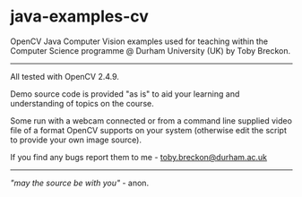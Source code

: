 # java-examples-cv

OpenCV Java Computer Vision examples used for teaching within the
Computer Science programme
@ Durham University (UK) by Toby Breckon.

---

All tested with OpenCV 2.4.9.

Demo source code is provided "as is" to aid your learning and understanding of topics on the course.

Some run with a webcam connected or from a command line supplied video file of a format OpenCV supports on your system (otherwise edit the script to provide your own image source).

If you find any bugs report them to me - toby.breckon@durham.ac.uk

---

_"may the source be with you"_ - anon.
